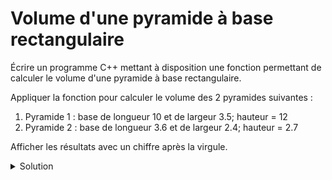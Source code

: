 # Volume d'une pyramide à base rectangulaire

Écrire un programme C++ mettant à disposition une fonction permettant de calculer le volume d'une pyramide à base rectangulaire.

Appliquer la fonction pour calculer le volume des 2 pyramides suivantes :
1) Pyramide 1 : base de longueur 10 et de largeur 3.5; hauteur = 12
2) Pyramide 2 : base de longueur 3.6 et de largeur 2.4; hauteur = 2.7

Afficher les résultats avec un chiffre après la virgule.

<details>
<summary>Solution</summary>

~~~cpp
#include <iomanip>
#include <iostream>
#include <string>

using namespace std;

//------------------------------------------------------------
double volumePyramide(double longueur,
                      double largeur,
                      double hauteur) {
   return longueur * largeur * hauteur / 3.0;
}

//------------------------------------------------------------
void afficher(const string& texte,
              double valeur,
              int precision) {
   cout << fixed << setprecision(precision) << texte << valeur << endl;
}

//------------------------------------------------------------
int main() {
    afficher("volume pyramide 1 = ", volumePyramide(10, 3.5, 12), 1);
    afficher("volume pyramide 2 = ", volumePyramide(3.6, 2.4, 2.7), 1); // 7.8
}
~~~
</details>
